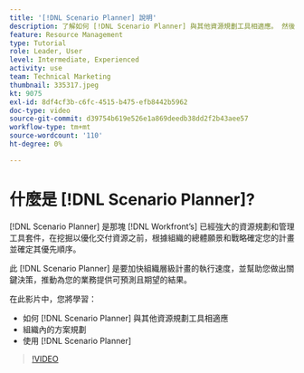 ```yaml
---
title: '[!DNL Scenario Planner] 說明'
description: 了解如何 [!DNL Scenario Planner] 與其他資源規劃工具相適應。 然後學習如何設定 [!DNL Scenario Planner].
feature: Resource Management
type: Tutorial
role: Leader, User
level: Intermediate, Experienced
activity: use
team: Technical Marketing
thumbnail: 335317.jpeg
kt: 9075
exl-id: 8df4cf3b-c6fc-4515-b475-efb8442b5962
doc-type: video
source-git-commit: d39754b619e526e1a869deedb38dd2f2b43aee57
workflow-type: tm+mt
source-wordcount: '110'
ht-degree: 0%

---
```


# 什麼是 [!DNL Scenario Planner]?

[!DNL Scenario Planner] 是那塊 [!DNL Workfront’s] 已經強大的資源規劃和管理工具套件，在挖掘以優化交付資源之前，根據組織的總體願景和戰略確定您的計畫並確定其優先順序。

此 [!DNL Scenario Planner] 是要加快組織層級計畫的執行速度，並幫助您做出關鍵決策，推動為您的業務提供可預測且期望的結果。

在此影片中，您將學習：

* 如何 [!DNL Scenario Planner] 與其他資源規劃工具相適應
* 組織內的方案規劃
* 使用 [!DNL Scenario Planner]

>[!VIDEO](https://video.tv.adobe.com/v/335317/?quality=12)
